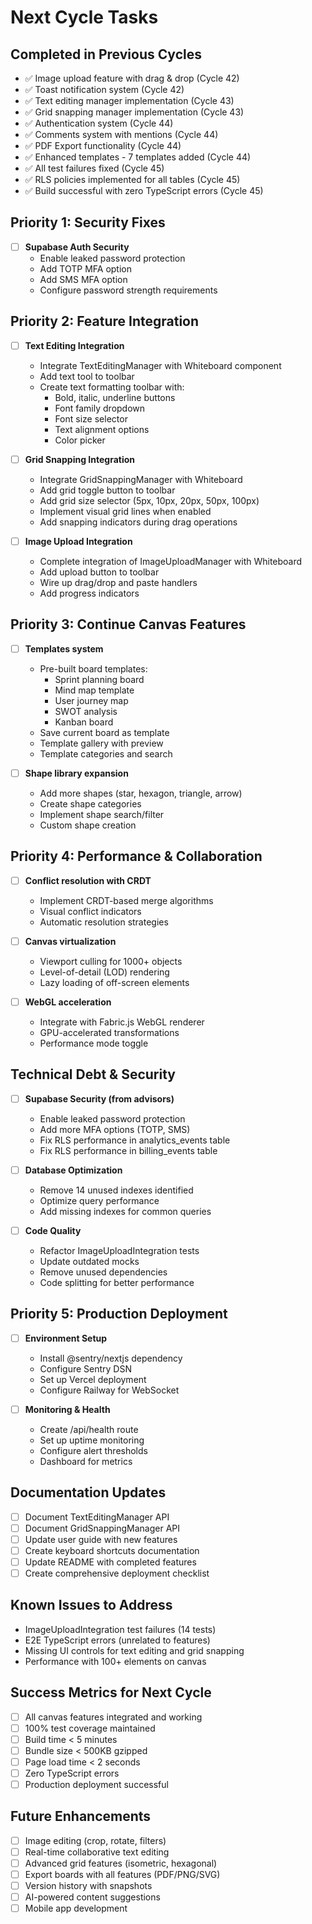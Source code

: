 # Next Cycle Tasks

## Completed in Previous Cycles
- ✅ Image upload feature with drag & drop (Cycle 42)
- ✅ Toast notification system (Cycle 42)
- ✅ Text editing manager implementation (Cycle 43)
- ✅ Grid snapping manager implementation (Cycle 43)
- ✅ Authentication system (Cycle 44)
- ✅ Comments system with mentions (Cycle 44)
- ✅ PDF Export functionality (Cycle 44)
- ✅ Enhanced templates - 7 templates added (Cycle 44)
- ✅ All test failures fixed (Cycle 45)
- ✅ RLS policies implemented for all tables (Cycle 45)
- ✅ Build successful with zero TypeScript errors (Cycle 45)

## Priority 1: Security Fixes
- [ ] **Supabase Auth Security**
  - Enable leaked password protection
  - Add TOTP MFA option
  - Add SMS MFA option
  - Configure password strength requirements

## Priority 2: Feature Integration
- [ ] **Text Editing Integration**
  - Integrate TextEditingManager with Whiteboard component
  - Add text tool to toolbar
  - Create text formatting toolbar with:
    - Bold, italic, underline buttons
    - Font family dropdown
    - Font size selector
    - Text alignment options
    - Color picker

- [ ] **Grid Snapping Integration**
  - Integrate GridSnappingManager with Whiteboard
  - Add grid toggle button to toolbar
  - Add grid size selector (5px, 10px, 20px, 50px, 100px)
  - Implement visual grid lines when enabled
  - Add snapping indicators during drag operations

- [ ] **Image Upload Integration**
  - Complete integration of ImageUploadManager with Whiteboard
  - Add upload button to toolbar
  - Wire up drag/drop and paste handlers
  - Add progress indicators

## Priority 3: Continue Canvas Features
- [ ] **Templates system**
  - Pre-built board templates:
    - Sprint planning board
    - Mind map template
    - User journey map
    - SWOT analysis
    - Kanban board
  - Save current board as template
  - Template gallery with preview
  - Template categories and search

- [ ] **Shape library expansion**
  - Add more shapes (star, hexagon, triangle, arrow)
  - Create shape categories
  - Implement shape search/filter
  - Custom shape creation

## Priority 4: Performance & Collaboration
- [ ] **Conflict resolution with CRDT**
  - Implement CRDT-based merge algorithms
  - Visual conflict indicators
  - Automatic resolution strategies
  
- [ ] **Canvas virtualization**
  - Viewport culling for 1000+ objects
  - Level-of-detail (LOD) rendering
  - Lazy loading of off-screen elements
  
- [ ] **WebGL acceleration**
  - Integrate with Fabric.js WebGL renderer
  - GPU-accelerated transformations
  - Performance mode toggle

## Technical Debt & Security
- [ ] **Supabase Security (from advisors)**
  - Enable leaked password protection
  - Add more MFA options (TOTP, SMS)
  - Fix RLS performance in analytics_events table
  - Fix RLS performance in billing_events table
  
- [ ] **Database Optimization**
  - Remove 14 unused indexes identified
  - Optimize query performance
  - Add missing indexes for common queries

- [ ] **Code Quality**
  - Refactor ImageUploadIntegration tests
  - Update outdated mocks
  - Remove unused dependencies
  - Code splitting for better performance

## Priority 5: Production Deployment
- [ ] **Environment Setup**
  - Install @sentry/nextjs dependency
  - Configure Sentry DSN
  - Set up Vercel deployment
  - Configure Railway for WebSocket
  
- [ ] **Monitoring & Health**
  - Create /api/health route
  - Set up uptime monitoring
  - Configure alert thresholds
  - Dashboard for metrics

## Documentation Updates
- [ ] Document TextEditingManager API
- [ ] Document GridSnappingManager API
- [ ] Update user guide with new features
- [ ] Create keyboard shortcuts documentation
- [ ] Update README with completed features
- [ ] Create comprehensive deployment checklist

## Known Issues to Address
- ImageUploadIntegration test failures (14 tests)
- E2E TypeScript errors (unrelated to features)
- Missing UI controls for text editing and grid snapping
- Performance with 100+ elements on canvas

## Success Metrics for Next Cycle
- [ ] All canvas features integrated and working
- [ ] 100% test coverage maintained
- [ ] Build time < 5 minutes
- [ ] Bundle size < 500KB gzipped
- [ ] Page load time < 2 seconds
- [ ] Zero TypeScript errors
- [ ] Production deployment successful

## Future Enhancements
- [ ] Image editing (crop, rotate, filters)
- [ ] Real-time collaborative text editing
- [ ] Advanced grid features (isometric, hexagonal)
- [ ] Export boards with all features (PDF/PNG/SVG)
- [ ] Version history with snapshots
- [ ] AI-powered content suggestions
- [ ] Mobile app development